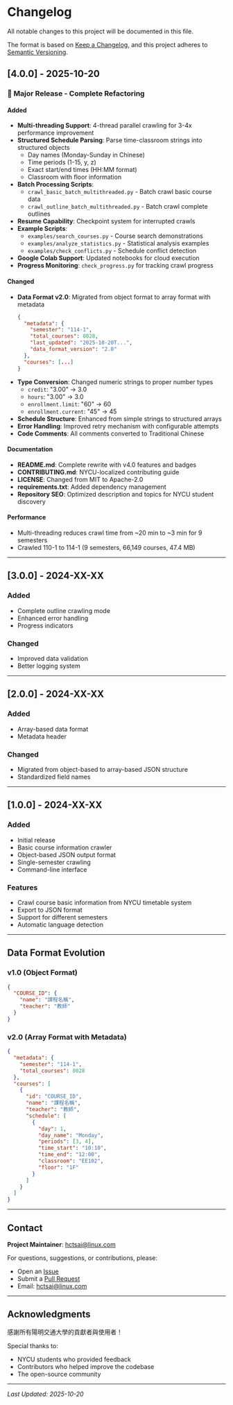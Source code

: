# Changelog

All notable changes to this project will be documented in this file.

The format is based on [Keep a Changelog](https://keepachangelog.com/en/1.0.0/),
and this project adheres to [Semantic Versioning](https://semver.org/spec/v2.0.0.html).

## [4.0.0] - 2025-10-20

### 🎉 Major Release - Complete Refactoring

#### Added
- **Multi-threading Support**: 4-thread parallel crawling for 3-4x performance improvement
- **Structured Schedule Parsing**: Parse time-classroom strings into structured objects
  - Day names (Monday-Sunday in Chinese)
  - Time periods (1-15, y, z)
  - Exact start/end times (HH:MM format)
  - Classroom with floor information
- **Batch Processing Scripts**:
  - `crawl_basic_batch_multithreaded.py` - Batch crawl basic course data
  - `crawl_outline_batch_multithreaded.py` - Batch crawl complete outlines
- **Resume Capability**: Checkpoint system for interrupted crawls
- **Example Scripts**:
  - `examples/search_courses.py` - Course search demonstrations
  - `examples/analyze_statistics.py` - Statistical analysis examples
  - `examples/check_conflicts.py` - Schedule conflict detection
- **Google Colab Support**: Updated notebooks for cloud execution
- **Progress Monitoring**: `check_progress.py` for tracking crawl progress

#### Changed
- **Data Format v2.0**: Migrated from object format to array format with metadata
  ```json
  {
    "metadata": {
      "semester": "114-1",
      "total_courses": 8028,
      "last_updated": "2025-10-20T...",
      "data_format_version": "2.0"
    },
    "courses": [...]
  }
  ```
- **Type Conversion**: Changed numeric strings to proper number types
  - `credit`: "3.00" → 3.0
  - `hours`: "3.00" → 3.0
  - `enrollment.limit`: "60" → 60
  - `enrollment.current`: "45" → 45
- **Schedule Structure**: Enhanced from simple strings to structured arrays
- **Error Handling**: Improved retry mechanism with configurable attempts
- **Code Comments**: All comments converted to Traditional Chinese

#### Documentation
- **README.md**: Complete rewrite with v4.0 features and badges
- **CONTRIBUTING.md**: NYCU-localized contributing guide
- **LICENSE**: Changed from MIT to Apache-2.0
- **requirements.txt**: Added dependency management
- **Repository SEO**: Optimized description and topics for NYCU student discovery

#### Performance
- Multi-threading reduces crawl time from ~20 min to ~3 min for 9 semesters
- Crawled 110-1 to 114-1 (9 semesters, 66,149 courses, 47.4 MB)

---

## [3.0.0] - 2024-XX-XX

### Added
- Complete outline crawling mode
- Enhanced error handling
- Progress indicators

### Changed
- Improved data validation
- Better logging system

---

## [2.0.0] - 2024-XX-XX

### Added
- Array-based data format
- Metadata header

### Changed
- Migrated from object-based to array-based JSON structure
- Standardized field names

---

## [1.0.0] - 2024-XX-XX

### Added
- Initial release
- Basic course information crawler
- Object-based JSON output format
- Single-semester crawling
- Command-line interface

### Features
- Crawl course basic information from NYCU timetable system
- Export to JSON format
- Support for different semesters
- Automatic language detection

---

## Data Format Evolution

### v1.0 (Object Format)
```json
{
  "COURSE_ID": {
    "name": "課程名稱",
    "teacher": "教師"
  }
}
```

### v2.0 (Array Format with Metadata)
```json
{
  "metadata": {
    "semester": "114-1",
    "total_courses": 8028
  },
  "courses": [
    {
      "id": "COURSE_ID",
      "name": "課程名稱",
      "teacher": "教師",
      "schedule": [
        {
          "day": 1,
          "day_name": "Monday",
          "periods": [3, 4],
          "time_start": "10:10",
          "time_end": "12:00",
          "classroom": "EE102",
          "floor": "1F"
        }
      ]
    }
  ]
}
```

---

## Contact

**Project Maintainer**: hctsai@linux.com

For questions, suggestions, or contributions, please:
- Open an [Issue](https://github.com/thc1006/nycu_timtable_crawler/issues)
- Submit a [Pull Request](https://github.com/thc1006/nycu_timtable_crawler/pulls)
- Email: hctsai@linux.com

---

## Acknowledgments

感謝所有陽明交通大學的貢獻者與使用者！

Special thanks to:
- NYCU students who provided feedback
- Contributors who helped improve the codebase
- The open-source community

---

*Last Updated: 2025-10-20*

